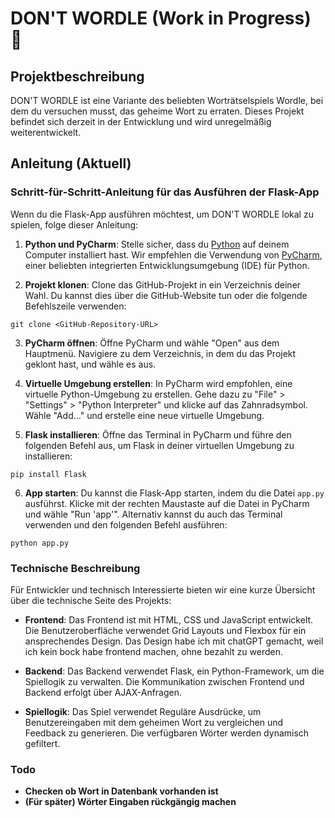 # DON'T WORDLE (Work in Progress) 🔴

## Projektbeschreibung

DON'T WORDLE ist eine Variante des beliebten Worträtselspiels Wordle, bei dem du versuchen musst, das geheime Wort zu erraten. Dieses Projekt befindet sich derzeit in der Entwicklung und wird unregelmäßig weiterentwickelt.

## Anleitung (Aktuell)

### Schritt-für-Schritt-Anleitung für das Ausführen der Flask-App

Wenn du die Flask-App ausführen möchtest, um DON'T WORDLE lokal zu spielen, folge dieser Anleitung:

1. **Python und PyCharm**: Stelle sicher, dass du [Python](https://www.python.org/)  auf deinem Computer installiert hast. Wir empfehlen die Verwendung von [PyCharm](https://www.jetbrains.com/pycharm/download/), einer beliebten integrierten Entwicklungsumgebung (IDE) für Python.

2. **Projekt klonen**: Clone das GitHub-Projekt in ein Verzeichnis deiner Wahl. Du kannst dies über die GitHub-Website tun oder die folgende Befehlszeile verwenden:
```
git clone <GitHub-Repository-URL>
```

3. **PyCharm öffnen**: Öffne PyCharm und wähle "Open" aus dem Hauptmenü. Navigiere zu dem Verzeichnis, in dem du das Projekt geklont hast, und wähle es aus.

4. **Virtuelle Umgebung erstellen**: In PyCharm wird empfohlen, eine virtuelle Python-Umgebung zu erstellen. Gehe dazu zu "File" > "Settings" > "Python Interpreter" und klicke auf das Zahnradsymbol. Wähle "Add..." und erstelle eine neue virtuelle Umgebung.

5. **Flask installieren**: Öffne das Terminal in PyCharm und führe den folgenden Befehl aus, um Flask in deiner virtuellen Umgebung zu installieren:
```
pip install Flask
```

6. **App starten**: Du kannst die Flask-App starten, indem du die Datei `app.py` ausführst. Klicke mit der rechten Maustaste auf die Datei in PyCharm und wähle "Run 'app'". Alternativ kannst du auch das Terminal verwenden und den folgenden Befehl ausführen:
```
python app.py
```

### Technische Beschreibung

Für Entwickler und technisch Interessierte bieten wir eine kurze Übersicht über die technische Seite des Projekts:

- **Frontend**: Das Frontend ist mit HTML, CSS und JavaScript entwickelt. Die Benutzeroberfläche verwendet Grid Layouts und Flexbox für ein ansprechendes Design. Das Design habe ich mit chatGPT gemacht, weil ich kein bock habe frontend machen, ohne bezahlt zu werden.

- **Backend**: Das Backend verwendet Flask, ein Python-Framework, um die Spiellogik zu verwalten. Die Kommunikation zwischen Frontend und Backend erfolgt über AJAX-Anfragen.

- **Spiellogik**: Das Spiel verwendet Reguläre Ausdrücke, um Benutzereingaben mit dem geheimen Wort zu vergleichen und Feedback zu generieren. Die verfügbaren Wörter werden dynamisch gefiltert.

### Todo
- **Checken ob Wort in Datenbank vorhanden ist** 
- **(Für später) Wörter Eingaben rückgängig machen**
